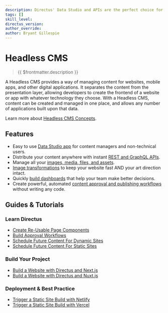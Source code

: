 ```yaml
---
description: Directus' Data Studio and APIs are the perfect choice for your Headless CMS.
tags: []
skill_level:
directus_version:
author_override:
author: Bryant Gillespie
---
```


# Headless CMS

> {{ $frontmatter.description }}

A Headless CMS provides a way of managing content for websites, mobile apps, and other digital applications. It
separates the content from the presentation layer, allowing developers to create the frontend of a website or app with
whatever technology they choose. With a Headless CMS, content can be created and managed in one place, and allows any
number of applications built upon that data.

Learn more about [Headless CMS Concepts](/use-cases/headless-cms/concepts).

## Features

- Easy to use [Data Studio app](/user-guide/overview/data-studio-app) for content managers and non-technical users.
- Distribute your content anywhere with instant [REST and GraphQL APIs](/reference/introduction).
- Manage all your [images, media, files, and assets](/user-guide/file-library/files).
- [Image transformations](/reference/files#requesting-a-thumbnail) to keep your website fast AND your art direction
  intact.
- Quickly [build dashboards](/user-guide/insights/dashboards) that help your team make better decisions.
- Create powerful, automated [content approval and publishing workflows](/guides/headless-cms/approval-workflows)
  without writing any code.

## Guides & Tutorials

### Learn Directus

- [Create Re-Usable Page Components](/guides/headless-cms/reusable-components)
- [Build Approval Workflows](/guides/headless-cms/approval-workflows)
- [Schedule Future Content For Dynamic Sites](/guides/headless-cms/schedule-content/dynamic-sites)
- [Schedule Future Content For Static Sites](/guides/headless-cms/schedule-content/static-sites)

### Build Your Project

- [Build a Website with Directus and Next.js](/guides/headless-cms/build-static-website/next-13)
- [Build a Website with Directus and Nuxt.js](/guides/headless-cms/build-static-website/nuxt-3)

### Deployment & Best Practice

- [Trigger a Static Site Build with Netlify](/guides/headless-cms/trigger-static-builds/netlify)
- [Trigger a Static Site Build with Vercel](/guides/headless-cms/trigger-static-builds/vercel)
